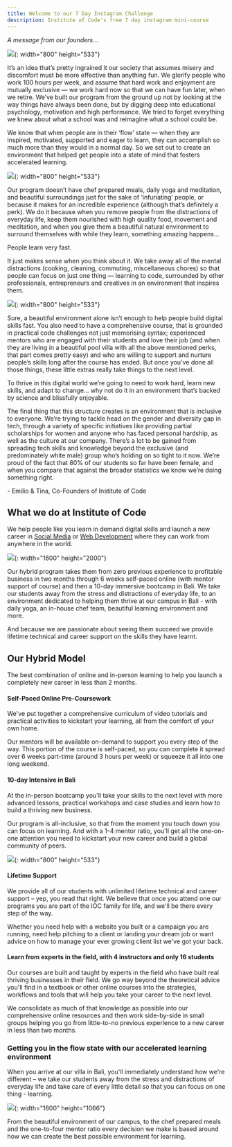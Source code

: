 ```yaml
---
title: Welcome to our 7 Day Instagram Challenge
description: Institute of Code's free 7 day instagram mini-course
---
```


*A message from our founders…&nbsp;*

![](/uploads/ioc-internal-4784.jpg){: width="800" height="533"}

It’s an idea that’s pretty ingrained it our society that assumes misery and discomfort must be more effective than anything fun. We glorify people who work 100 hours per week, and assume that hard work and enjoyment are mutually exclusive — we work hard now so that we can have fun later, when we retire. We’ve built our program from the ground up not by looking at the way things have always been done, but by digging deep into educational psychology, motivation and high performance. We tried to forget everything we knew about what a school was and reimagine what a school could be.

We know that when people are in their ‘flow’ state — when they are inspired, motivated, supported and eager to learn, they can accomplish so much more than they would in a normal day. So we set out to create an environment that helped get people into a state of mind that fosters accelerated learning.

![](/uploads/ioc-5.jpg){: width="800" height="533"}

Our program doesn’t have chef prepared meals, daily yoga and meditation, and beautiful surroundings just for the sake of ‘infuriating’ people, or because it makes for an incredible experience (although that’s definitely a perk). We do it because when you remove people from the distractions of everyday life, keep them nourished with high quality food, movement and meditation, and when you give them a beautiful natural environment to surround themselves with while they learn, something amazing happens…

People learn very fast.

It just makes sense when you think about it. We take away all of the mental distractions (cooking, cleaning, commuting, miscellaneous chores) so that people can focus on just one thing — learning to code, surrounded by other professionals, entrepreneurs and creatives in an environment that inspires them.

![](/uploads/ioc-14.jpg){: width="800" height="533"}

Sure, a beautiful environment alone isn’t enough to help people build digital skills fast. You also need to have a comprehensive course, that is grounded in practical code challenges not just memorising syntax; experienced mentors who are engaged with their students and love their job (and when they are living in a beautiful pool villa with all the above mentioned perks, that part comes pretty easy) and who are willing to support and nurture people’s skills long after the course has ended. But once you’ve done all those things, these little extras really take things to the next level.

To thrive in this digital world we’re going to need to work hard, learn new skills, and adapt to change… why not do it in an environment that’s backed by science and blissfully enjoyable.

The final thing that this structure creates is an environment that is inclusive to everyone. We’re trying to tackle head on the gender and diversity gap in tech, through a variety of specific initiatives like providing partial scholarships for women and anyone who has faced personal hardship, as well as the culture at our company. There’s a lot to be gained from spreading tech skills and knowledge beyond the exclusive (and predominately white male) group who’s holding on so tight to it now. We’re proud of the fact that 80% of our students so far have been female, and when you compare that against the broader statistics we know we’re doing something right.

\- Emilio & Tina, Co-Founders of Institute of Code

## What we do at Institute of Code

We help people like you learn in demand digital skills and launch a new career in&nbsp;[Social Media](https://www.instituteofcode.com/courses/social-media)&nbsp;or&nbsp;[Web Development](https://www.instituteofcode.com/courses/web-dev)&nbsp;where they can work from anywhere in the world.

![](/uploads/ioc-21.jpg){: width="1600" height="2000"}

Our hybrid program takes them from zero previous experience to profitable business in two months through 6 weeks self-paced online (with mentor support of course) and then a 10-day immersive bootcamp in Bali. We take our students away from the stress and distractions of everyday life, to an environment dedicated to helping them thrive at our campus in Bali - with daily yoga, an in-house chef team, beautiful learning environment and more.

And because we are passionate about seeing them succeed we provide lifetime technical and career support on the skills they have learnt.

## Our Hybrid Model

The best combination of online and in-person learning to help you launch a completely new career in less than 2 months.

#### Self-Paced Online Pre-Coursework

We've put together a comprehensive curriculum of video tutorials and practical activities to kickstart your learning, all from the comfort of your own home.

Our mentors will be available on-demand to support you every step of the way. This portion of the course is self-paced, so you can complete it spread over 6 weeks part-time (around 3 hours per week) or squeeze it all into one long weekend.

#### 10-day Intensive in Bali

At the in-person bootcamp you'll take your skills to the next level with more advanced lessons, practical workshops and case studies and learn how to build a thriving new business.

Our program is all-inclusive, so that from the moment you touch down you can focus on learning. And with a 1-4 mentor ratio, you'll get all the one-on-one attention you need to kickstart your new career and build a global community of peers.

![](/uploads/ioc-45.jpg){: width="800" height="533"}

#### Lifetime Support

We provide all of our students with unlimited lifetime technical and career support – yep, you read that right. We believe that once you attend one our programs you are part of the IOC family for life, and we'll be there every step of the way.

Whether you need help with a website you built or a campaign you are running, need help pitching to a client or landing your dream job or want advice on how to manage your ever growing client list we've got your back.

#### Learn from experts in the field, with 4 instructors and only 16 students

Our courses are built and taught by experts in the field who have built real thriving businesses in their field. We go way beyond the theoretical advice you'll find in a textbook or other online courses into the strategies, workflows and tools that will help you take your career to the next level.

We consolidate as much of that knowledge as possible into our comprehensive online resources and then work side-by-side in small groups helping you go from little-to-no previous experience to a new career in less than two months.

### Getting you in the flow state with our accelerated learning environment

When you arrive at our villa in Bali, you'll immediately understand how we're different – we take our students away from the stress and distractions of everyday life and take care of every little detail so that you can focus on one thing - learning.

![](/uploads/ioc-5dm49212.jpg){: width="1600" height="1066"}

From the beautiful environment of our campus, to the chef prepared meals and the one-to-four mentor ratio every decision we make is based around how we can create the best possible environment for learning.